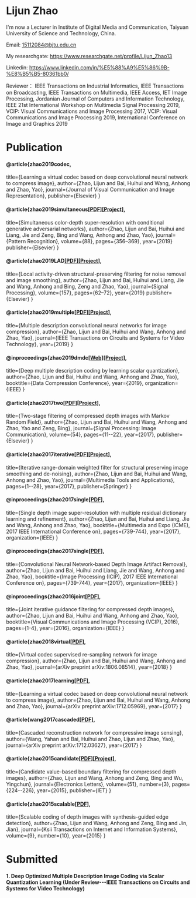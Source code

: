 # Lijun Zhao

I'm now a Lecturer in Institute of Digital Media and Communication, Taiyuan University of Science and Technology, China.

Email: 15112084@bjtu.edu.cn

My researchgate: https://www.researchgate.net/profile/Lijun_Zhao13

Linkedin: https://www.linkedin.com/in/%E5%88%A9%E5%86%9B-%E8%B5%B5-80361bb0/

Reviewer： IEEE Transactions on Industrial Informatics, IEEE Transactions on Broadcasting, IEEE Transactions on Multimedia, IEEE Access, IET Image Processing, Jordanian Journal of Computers and Information Technology, IEEE 21st International Workshop on Multimedia Signal Processing 2019, VCIP: Visual Communications and Image Processing 2017, VCIP: Visual Communications and Image Processing 2019, International Conference on Image and Graphics 2019

# Publication

#### @article{zhao2019codec,
  title={Learning a virtual codec based on deep convolutional neural network to compress image},
  author={Zhao, Lijun and Bai, Huihui and Wang, Anhong and Zhao, Yao},
  journal={Journal of Visual Communication and Image Representation},
  publisher={Elsevier}
}

#### @article{zhao2019simultaneous[[PDF]](https://www.sciencedirect.com/science/article/pii/S0031320318304175)[[Project]](https://github.com/mdcnn/CDcGAN),
  title={Simultaneous color-depth super-resolution with conditional generative adversarial networks},
  author={Zhao, Lijun and Bai, Huihui and Liang, Jie and Zeng, Bing and Wang, Anhong and Zhao, Yao},
  journal={Pattern Recognition},
  volume={88},
  pages={356–369},
  year={2019}
  publisher={Elsevier}
}

#### @article{zhao2019LAD[[PDF]](https://www.sciencedirect.com/science/article/pii/S0165168418303724)[[Project]](https://github.com/mdcnn/Local-Activity-Driven-Filtering),
  title={Local activity-driven structural-preserving filtering for noise removal and image smoothing},
  author={Zhao, Lijun and Bai, Huihui and Liang, Jie and Wang, Anhong and Bing, Zeng and Zhao, Yao},
  journal={Signal Processing},
  volume={157},
  pages={62–72},
  year={2019}
  publisher={Elsevier}
}

#### @article{zhao2019multiple[[PDF]](https://ieeexplore.ieee.org/document/8445655)[[Project]](https://github.com/mdcnn/MDCNN_test40),
  title={Multiple description convolutional neural networks for image compression},
  author={Zhao, Lijun and Bai, Huihui and Wang, Anhong and Zhao, Yao},
  journal={IEEE Transactions on Circuits and Systems for Video Technology},
  year={2019}
}

#### @inproceedings{zhao2019dmdc[[Web]](https://arxiv.org/abs/1811.01504v3)[[Project]](https://github.com/mdcnn/Deep-Multiple-Description-Coding),
  title={Deep multiple description coding by learning scalar quantization}, 
  author={Zhao, Lijun and Bai, Huihui and Wang, Anhong and Zhao, Yao}, 
  booktitle={Data Compression Conference}, 
  year={2019}, 
  organization={IEEE} }

#### @article{zhao2017two[[PDF]](https://www.sciencedirect.com/science/article/pii/S0923596517300255)[[Project]](https://github.com/mdcnn/Depth-Image-Quality-Enhancement),
  title={Two-stage filtering of compressed depth images with Markov Random Field},
  author={Zhao, Lijun and Bai, Huihui and Wang, Anhong and Zhao, Yao and Zeng, Bing},
  journal={Signal Processing: Image Communication},
  volume={54},
  pages={11--22},
  year={2017},
  publisher={Elsevier}
}

#### @article{zhao2017iterative[[PDF]](https://link.springer.com/article/10.1007/s11042-017-5253-1)[[Project]](https://github.com/mdcnn/Depth-Image-Quality-Enhancement),
  title={Iterative range-domain weighted filter for structural preserving image smoothing and de-noising},
  author={Zhao, Lijun and Bai, Huihui and Wang, Anhong and Zhao, Yao},
  journal={Multimedia Tools and Applications},
  pages={1--28},
  year={2017},
  publisher={Springer}
}

#### @inproceedings{zhao2017single[[PDF]](https://ieeexplore.ieee.org/abstract/document/8019331/),
  title={Single depth image super-resolution with multiple residual dictionary learning and refinement},
  author={Zhao, Lijun and Bai, Huihui and Liang, Jie and Wang, Anhong and Zhao, Yao},
  booktitle={Multimedia and Expo (ICME), 2017 IEEE International Conference on},
  pages={739-744},
  year={2017},
  organization={IEEE}
}

#### @inproceedings{zhao2017single[[PDF]](https://ieeexplore.ieee.org/abstract/document/8296720/),
  title={Convolutional Neural Network-based Depth Image Artifact Removal},
  author={Zhao, Lijun and Bai, Huihui and Liang, Jie and Wang, Anhong and Zhao, Yao},
  booktitle={Image Processing (ICIP), 2017 IEEE International Conference on},
  pages={739-744},
  year={2017},
  organization={IEEE}
}

#### @inproceedings{zhao2016joint[[PDF]](http://ieeexplore.ieee.org/document/7805457/),
  title={Joint iterative guidance filtering for compressed depth images},
  author={Zhao, Lijun and Bai, Huihui and Wang, Anhong and Zhao, Yao},
  booktitle={Visual Communications and Image Processing (VCIP), 2016},
  pages={1-4},
  year={2016},
  organization={IEEE}
}

#### @article{zhao2018virtual[[PDF]](http://arxiv.org/abs/1806.08514),
  title={Virtual codec supervised re-sampling network for image compression},
  author={Zhao, Lijun and Bai, Huihui and Wang, Anhong and Zhao, Yao},
  journal={arXiv preprint arXiv:1806.08514},
  year={2018}
}

#### @article{zhao2017learning[[PDF]](http://arxiv.org/abs/1712.05969),
  title={Learning a virtual codec based on deep convolutional neural network to compress image},
  author={Zhao, Lijun and Bai, Huihui and Wang, Anhong and Zhao, Yao},
  journal={arXiv preprint arXiv:1712.05969},
  year={2017}
}

#### @article{wang2017cascaded[[PDF]](http://link.springer.com/article/10.1186/s13640-018-0315-5),
  title={Cascaded reconstruction network for compressive image sensing},
  author={Wang, Yahan and Bai, Huihui and Zhao, Lijun and Zhao, Yao},
  journal={arXiv preprint arXiv:1712.03627},
  year={2017}
}

#### @article{zhao2015candidate[[PDF]](https://www.researchgate.net/publication/273395477_Candidate_value-based_boundary_filtering_for_compressed_depth_images)[[Project]](https://github.com/mdcnn/Depth-Image-Quality-Enhancement),
  title={Candidate value-based boundary filtering for compressed depth images},
  author={Zhao, Lijun and Wang, Anhong and Zeng, Bing and Wu, Yingchun},
  journal={Electronics Letters},
  volume={51},
  number={3},
  pages={224--226},
  year={2015},
  publisher={IET}
}

#### @article{zhao2015scalable[[PDF]](http://www.kpubs.org/article/articleDownload.kpubs?downType=pdf&articleANo=E1KOBZ_2015_v9n10_4108),
  title={Scalable coding of depth images with synthesis-guided edge detection},
  author={Zhao, Lijun and Wang, Anhong and Zeng, Bing and Jin, Jian},
  journal={Ksii Transactions on Internet and Information Systems},
  volume={9},
  number={10},
  year={2015}
}

# Submitted

#### 1. Deep Optimized Multiple Description Image Coding via Scalar Quantization Learning (Under Review---IEEE Transactions on Circuits and Systems for Video Technology)
